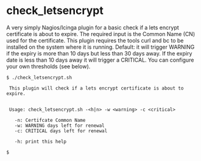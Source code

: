 # check_letsencrypt

A very simply Nagios/Icinga plugin for a basic check if a lets encrypt certificate is about to expire.
The required input is the Common Name (CN) used for the certificate. 
This plugin requires the tools curl and bc to be installed on the system where it is running.
Default: it will trigger WARNING if the expiry is more than 10 days but less than 30 days away. If the expiry date is less than 10 days away it will trigger a CRITICAL.
You can configure your own thresholds (see below).


````
$ ./check_letsencrypt.sh 

 This plugin will check if a lets encrypt certificate is about to expire.


 Usage: check_letsencrypt.sh -<h|n> -w <warning> -c <critical>

   -n: Certifcate Common Name
   -w: WARNING days left for renewal
   -c: CRITICAL days left for renewal

   -h: print this help

$
````


